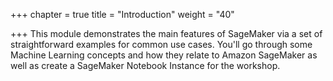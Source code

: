 +++
chapter = true
title = "Introduction"
weight = "40"

+++
This module demonstrates the main features of SageMaker via a set of straightforward examples for common use cases. You'll go through some Machine Learning concepts and how they relate to Amazon SageMaker as well as create a SageMaker Notebook Instance for the workshop.
